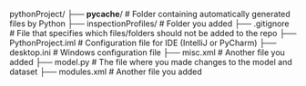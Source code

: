 pythonProject/
├── __pycache__/           # Folder containing automatically generated files by Python
├── inspectionProfiles/     # Folder you added
├── .gitignore              # File that specifies which files/folders should not be added to the repo
├── PythonProject.iml       # Configuration file for IDE (IntelliJ or PyCharm)
├── desktop.ini             # Windows configuration file
├── misc.xml                # Another file you added
├── model.py                # The file where you made changes to the model and dataset
├── modules.xml             # Another file you added
